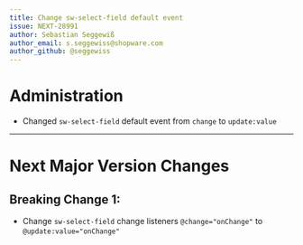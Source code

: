 ```yaml
---
title: Change sw-select-field default event
issue: NEXT-28991
author: Sebastian Seggewiß
author_email: s.seggewiss@shopware.com
author_github: @seggewiss
---
```

# Administration
* Changed `sw-select-field` default event from `change` to `update:value`
___
# Next Major Version Changes
## Breaking Change 1:
* Change `sw-select-field` change listeners `@change="onChange"` to `@update:value="onChange"`
